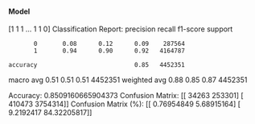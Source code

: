 #### Model
[1 1 1 ... 1 1 0]
Classification Report:
              precision    recall  f1-score   support

           0       0.08      0.12      0.09    287564
           1       0.94      0.90      0.92   4164787

    accuracy                           0.85   4452351
   macro avg       0.51      0.51      0.51   4452351
weighted avg       0.88      0.85      0.87   4452351

Accuracy: 0.8509160665904373
Confusion Matrix:
[[  34263  253301]
 [ 410473 3754314]]
Confusion Matrix (%):
[[ 0.76954849  5.68915164]
 [ 9.2192417  84.32205817]]
